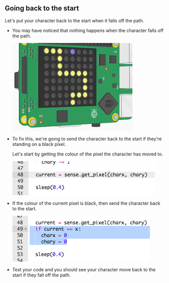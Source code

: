 ## Going back to the start

Let's put your character back to the start when it falls off the path.

+ You may have noticed that nothing happens when the character falls off the path.
    
    ![ruutukaappaus](images/tightrope-off-path.png)

+ To fix this, we're going to send the character back to the start if they're standing on a black pixel.
    
    Let's start by getting the colour of the pixel the character has moved to.
    
    ![ruutukaappaus](images/tightrope-get-pixel.png)

+ If the colour of the current pixel is black, then send the character back to the start.
    
    ![ruutukaappaus](images/tightrope-reset.png)

+ Test your code and you should see your character move back to the start if they fall off the path.